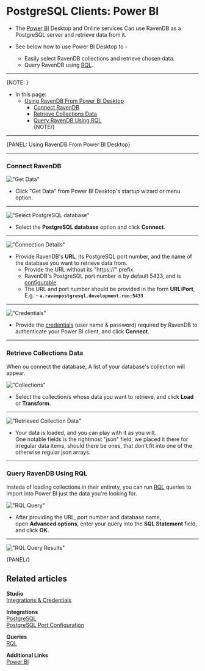 ﻿# PostgreSQL Clients: Power BI

* The [Power BI](https://en.wikipedia.org/wiki/Microsoft_Power_BI) Desktop and 
  Online services Can use RavenDB as a PostgreSQL server and retrieve data from it.  

* See below how to use Power BI Desktop to -  
   * Easily select RavenDB collections and retrieve chosen data.  
   * Query RavenDB using [RQL](../../indexes/querying/what-is-rql).  

---

{NOTE: }

* In this page:  
  * [Using RavenDB From Power BI Desktop](../../integrations/postgresql-clients/power-bi#using-ravendb-from-power-bi-desktop)  
     * [Connect RavenDB](../../integrations/postgresql-clients/power-bi#connect-ravendb)  
     * [Retrieve Collections Data](../../integrations/postgresql-clients/power-bi#retrieve-collections-data)  
     * [Query RavenDB Using RQL](../../integrations/postgresql-clients/power-bi#query-ravendb-using-rql)  
{NOTE/}

---

{PANEL: Using RavenDB From Power BI Desktop}

---

### Connect RavenDB

!["Get Data"](images/get-data-button.png "Get Data")

* Click "Get Data" from Power BI Desktop's startup wizard or menu option.  

---

!["Select PostgreSQL database"](images/select-postgresql-database.png "Select PostgreSQL database")

* Select the **PostgreSQL database** option and click **Connect**.  

---

!["Connection Details"](images/connection-details.png "Connection Details")

* Provide RavenDB's **URL**, its PostgreSQL port number, and the name of the database you 
  want to retrieve data from.  
   * Provide the URL without its "https://" prefix.  
   * RavenDB's PostgreSQL port number is by default 5433, and is [configurable](../../integrations/postgresql-clients/overview#postgresql-port).  
   * The URL and port number should be provided in the form **URL:Port**,  
     E.g. - **`a.ravenpostgresql.development.run:5433`**  

---

!["Credentials"](images/credentials.png "Credentials")

* Provide the [credentials](../../studio/database/settings/integrations) (user name & password) 
  required by RavenDB to authenticate your Power BI client, and click **Connect**.  

---

### Retrieve Collections Data

When ou connect the database, A list of your database's collection will appear.  

!["Collections"](images/collections.png "Collections")

* Select the collection/s whose data you want to retrieve, and click **Load** or **Transform**.  

---

!["Retrieved Collection Data"](images/retrieved-collection-data.png "Retrieved Collection Data")

* Your data is loaded, and you can play with it as you will.  
  One notable fields is the rightmost "json" field; we placed 
  it there for irregular data items, should there be ones, that 
  don't fit into one of the otherwise regular json arrays.  

---

### Query RavenDB Using RQL

Insteda of loading collections in their entirety, you can run [RQL](../../indexes/querying/what-is-rql) queries 
to import into Power BI just the data you're looking for.  

!["RQL Query"](images/rql-query.png "RQL Query")

* After providing the URL, port number and database name,  
  open **Advanced options**, enter your query into the **SQL Statement** field, 
  and click **OK**.  

---

!["RQL Query Results"](images/rql-query-results.png "RQL Query Results")


{PANEL/}

## Related articles

**Studio**  
[Integrations & Credentials](../../studio/database/settings/integrations)  

**Integrations**  
[PostgreSQL](../../integrations/postgresql-clients/overview#postgresql-port)  
[PostgreSQL Port Configuration](../../integrations/postgresql-clients/overview#postgresql-port)  

**Queries**  
[RQL](../../indexes/querying/what-is-rql)  

**Additional Links**  
[Power BI](https://en.wikipedia.org/wiki/Microsoft_Power_BI)  



